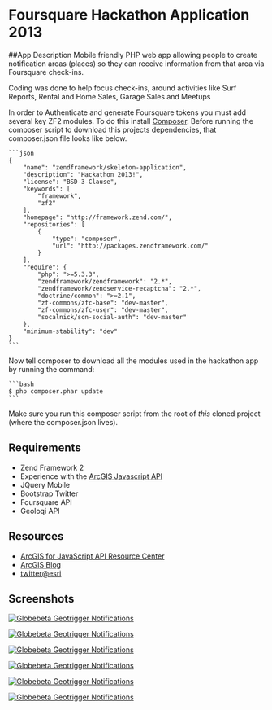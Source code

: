 Foursquare Hackathon Application 2013
=========================

##App Description
Mobile friendly PHP web app allowing people to create notification areas (places) so they can receive information from that area via Foursquare check-ins.

Coding was done to help focus check-ins, around activities like Surf Reports, Rental and Home Sales, Garage Sales and Meetups

In order to Authenticate and generate Foursquare tokens you must add several key ZF2 modules.
To do this install [Composer](http://getcomposer.org/).  Before running the composer script to download
this projects dependencies, that composer.json file looks like below. 


    ```json
    {
        "name": "zendframework/skeleton-application",
        "description": "Hackathon 2013!",
        "license": "BSD-3-Clause",
        "keywords": [
            "framework",
            "zf2"
        ],
        "homepage": "http://framework.zend.com/",
        "repositories": [
            {
                "type": "composer",
                "url": "http://packages.zendframework.com/"
            }
        ],
        "require": {
            "php": ">=5.3.3",
            "zendframework/zendframework": "2.*",
            "zendframework/zendservice-recaptcha": "2.*",
            "doctrine/common": ">=2.1",
            "zf-commons/zfc-base": "dev-master",
            "zf-commons/zfc-user": "dev-master",
            "socalnick/scn-social-auth": "dev-master"
        },
        "minimum-stability": "dev"
    }
    ```

Now tell composer to download all the modules used in the hackathon app by running the command:

    ```bash
    $ php composer.phar update
    ```
Make sure you run this composer script from the root of *this* cloned project (where the composer.json lives). 
 

## Requirements

* Zend Framework 2
* Experience with the [ArcGIS Javascript API](http://www.esri.com/)
* JQuery Mobile
* Bootstrap Twitter
* Foursquare API
* Geoloqi API

## Resources

* [ArcGIS for JavaScript API Resource Center](http://help.arcgis.com/en/webapi/javascript/arcgis/index.html)
* [ArcGIS Blog](http://blogs.esri.com/esri/arcgis/)
* [twitter@esri](http://twitter.com/esri)


## Screenshots

[![Globebeta Geotrigger Notifications](http://dl.dropbox.com/u/77164369/hackathon2013.png "Globebeta Geotrigger Notifications")](http://dl.dropbox.com/u/77164369/hackathon2013.png)


[![Globebeta Geotrigger Notifications](http://dl.dropbox.com/u/77164369/places.png "Globebeta Geotrigger Notifications")](http://dl.dropbox.com/u/77164369/places.png)


[![Globebeta Geotrigger Notifications](
http://dl.dropbox.com/u/77164369/splash.png "Globebeta Geotrigger Notifications")](
http://dl.dropbox.com/u/77164369/splash.png)


[![Globebeta Geotrigger Notifications](
http://dl.dropbox.com/u/77164369/checkin.png "Globebeta Geotrigger Notifications")](
http://dl.dropbox.com/u/77164369/checkin.png)


[![Globebeta Geotrigger Notifications](
http://dl.dropbox.com/u/77164369/profile.png "Globebeta Geotrigger Notifications")](
http://dl.dropbox.com/u/77164369/profile.png)


[![Globebeta Geotrigger Notifications](
http://dl.dropbox.com/u/77164369/form.png "Globebeta Geotrigger Notifications")](
http://dl.dropbox.com/u/77164369/form.png)
